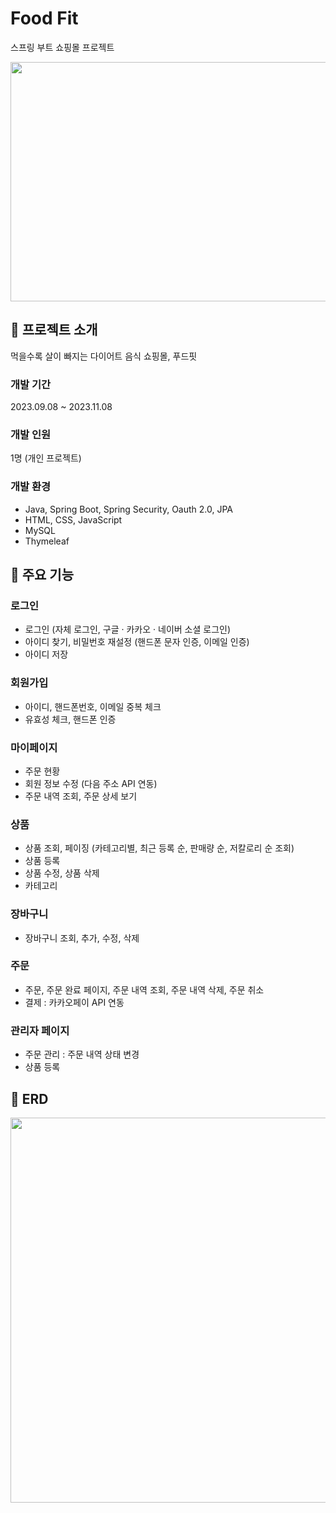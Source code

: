 # Food Fit
스프링 부트 쇼핑몰 프로젝트

<img src="https://github.com/jineeel/foodfit/assets/143826467/2a898c20-691b-4620-b60c-df0c705706d0.png" width="700" height="383"/>

## 🔖 프로젝트 소개
먹을수록 살이 빠지는 다이어트 음식 쇼핑몰, 푸드핏

### 개발 기간
2023.09.08 ~ 2023.11.08

### 개발 인원
1명 (개인 프로젝트)

### 개발 환경
- Java, Spring Boot, Spring Security, Oauth 2.0, JPA
- HTML, CSS, JavaScript
- MySQL
- Thymeleaf

## 📌 주요 기능

### 로그인
- 로그인 (자체 로그인, 구글 · 카카오 · 네이버 소셜 로그인)
- 아이디 찾기, 비밀번호 재설정 (핸드폰 문자 인증, 이메일 인증)
- 아이디 저장
  
### 회원가입
- 아이디, 핸드폰번호, 이메일 중복 체크
- 유효성 체크, 핸드폰 인증

### 마이페이지
- 주문 현황
- 회원 정보 수정 (다음 주소 API 연동)
- 주문 내역 조회, 주문 상세 보기

### 상품
- 상품 조회, 페이징 (카테고리별, 최근 등록 순, 판매량 순, 저칼로리 순 조회)
- 상품 등록
- 상품 수정, 상품 삭제
- 카테고리

### 장바구니
- 장바구니 조회, 추가, 수정, 삭제

### 주문
- 주문, 주문 완료 페이지, 주문 내역 조회, 주문 내역 삭제, 주문 취소
- 결제 : 카카오페이 API 연동

### 관리자 페이지
- 주문 관리 : 주문 내역 상태 변경
- 상품 등록

## 📐 ERD
<img src="https://github.com/jineeel/foodfit/assets/143826467/db58c8de-1c94-423f-860d-ba919f7e81d4.png" width="900" height="616"/>

